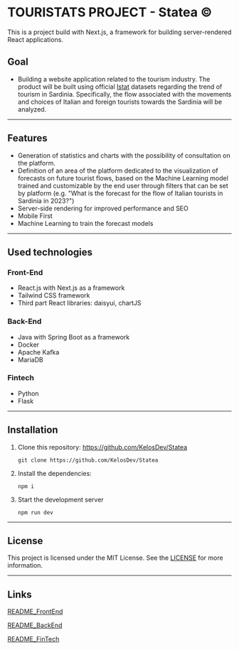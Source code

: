 # TOURISTATS PROJECT - Statea &copy;

This is a project build with Next.js, a framework for building server-rendered React applications.

## Goal
- Building a website application related to the tourism industry. The product will be built using official [Istat](https://www.istat.it/) datasets regarding the trend of tourism in Sardinia. Specifically, the flow associated with the movements and choices of Italian and foreign tourists towards the Sardinia will be analyzed.

---

## Features
- Generation of statistics and charts with the possibility of consultation on the platform.
- Definition of an area of the platform dedicated to the visualization of forecasts on future tourist flows, based on the Machine Learning model trained and customizable by the end user through filters that can be set by platform (e.g. "What is the forecast for the flow of Italian tourists in Sardinia in 2023?")
- Server-side rendering for improved performance and SEO
- Mobile First
- Machine Learning to train the forecast models

---

## Used technologies
### **Front-End**
- React.js with Next.js as a framework 
- Tailwind CSS framework
- Third part React libraries: daisyui, chartJS

### **Back-End**
- Java with Spring Boot as a framework
- Docker
- Apache Kafka
- MariaDB

### **Fintech**
- Python
- Flask

---
## Installation
1) Clone this repository: https://github.com/KelosDev/Statea
    
    ```
    git clone https://github.com/KelosDev/Statea
    ```
    

2) Install the dependencies:
    
    ```
    npm i
    ```
3) Start the development server
   
   ```
   npm run dev
   ```

---

## License

This project is licensed under the MIT License. See the [LICENSE](./LICENSE) for more information.

---
## Links

[README_FrontEnd](./README_Frontend.md)

[README_BackEnd](../../../../readme.md)

[README_FinTech](../../labintegrato_STATEA/fintech/FinTech/README.md)